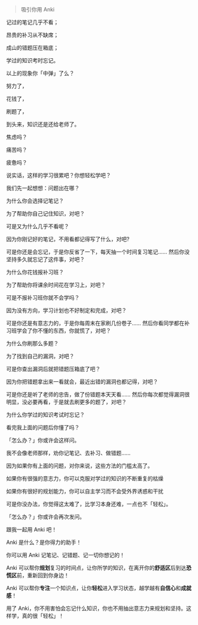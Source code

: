 > 吸引你用 Anki

记过的笔记几乎不看；

昂贵的补习从不缺席；

成山的错题压在箱底；

学过的知识考时忘记。

以上的现象你「中弹」了么？

努力了，

花钱了，

刷题了，

到头来，知识还是还给老师了。

焦虑吗？

痛苦吗？

疲惫吗？

说实话，这样的学习很累吧？你想轻松学吧？

我们先一起想想：问题出在哪？

为什么你会选择记笔记？

为了帮助你自己记住知识，对吧？

可是又为什么几乎不看呢？

因为你刚记好的笔记，不用看都记得写了什么，对吧?

可是你还是会忘记，于是你反省了一下，每天抽一个时间复习笔记……
然后你没坚持多久就忘记了这件事，对吧？

为什么你花钱报补习班？

为了帮助你将课余时间花在学习上，对吧？

可是不报补习班你就不会学吗？

因为没有方向，学习计划也不好制定和完成，对吧？

可是你还是有意志力的，于是你每周末在家刷几份卷子……
然后你看同学都在补习班学会了你不懂的东西，你就慌了，对吧？

为什么你刷那么多题？

为了找到自己的漏洞，对吧？

可是你查出漏洞后就把错题压箱底了吧？

因为你把错题拿出来一看就会，最近出错的漏洞也都记得，对吧？

可是你还是听了老师的忠告，做了份错题本天天看……
然后你每次都觉得漏洞很明显，没必要再看，于是就去刷更多的题了，对吧？

为什么你学过的知识考试时忘记？

看完我上面的问题后你懂了吗？

「怎么办？」你或许会这样问。

我不会像老师那样，劝你记笔记、去补习、做错题……

因为如果你有上面的问题，对你来说，这些方法的门槛太高了。

如果你有很强的意志力，你可以克服对学过的知识的不断重复的枯燥

如果你有很好的规划能力，你可以自主学习而不会受外界诱惑和干扰

可是你没办法，你觉得这太难了，比学习本身还难，一点也不「轻松」。

「怎么办？」你或许会再次发问。

跟我一起用 Anki 吧！

Anki 是什么？是你得力的助手！

你可以用 Anki 记笔记、记错题、记一切你想记的！

Anki 可以帮你**规划**复习的时间点，让你所学的知识，在离开你的**舒适区**后到达**恐慌区**前，重新回到你身边！

Anki 可以帮你**专注**一个知识点，让你**轻松**进入学习状态，越学越有**自信心**和**成就感**！

用了 Anki，你不用害怕会忘记什么知识，你也不用抽出意志力来规划和坚持。这样学，真的很「轻松」！